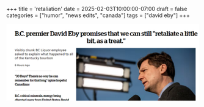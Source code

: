 +++
title = 'retaliation'
date = 2025-02-03T10:00:00-07:00
draft = false
categories = ["humor", "news edits", "canada"]
tags = ["david eby"]
+++

[![](./retaliate.png)](./retaliate.png)
